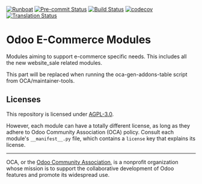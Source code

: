 
[![Runboat](https://img.shields.io/badge/runboat-Try%20me-875A7B.png)](https://runboat.odoo-community.org/builds?repo=OCA/e-commerce&target_branch=12.0)
[![Pre-commit Status](https://github.com/OCA/e-commerce/actions/workflows/pre-commit.yml/badge.svg?branch=12.0)](https://github.com/OCA/e-commerce/actions/workflows/pre-commit.yml?query=branch%3A12.0)
[![Build Status](https://github.com/OCA/e-commerce/actions/workflows/test.yml/badge.svg?branch=12.0)](https://github.com/OCA/e-commerce/actions/workflows/test.yml?query=branch%3A12.0)
[![codecov](https://codecov.io/gh/OCA/e-commerce/branch/12.0/graph/badge.svg)](https://codecov.io/gh/OCA/e-commerce)
[![Translation Status](https://translation.odoo-community.org/widgets/e-commerce-12-0/-/svg-badge.svg)](https://translation.odoo-community.org/engage/e-commerce-12-0/?utm_source=widget)

<!-- /!\ do not modify above this line -->

# Odoo E-Commerce Modules

Modules aiming to support e-commerce specific needs. This includes all the new website_sale related modules.

<!-- /!\ do not modify below this line -->

<!-- prettier-ignore-start -->

[//]: # (addons)

This part will be replaced when running the oca-gen-addons-table script from OCA/maintainer-tools.

[//]: # (end addons)

<!-- prettier-ignore-end -->

## Licenses

This repository is licensed under [AGPL-3.0](LICENSE).

However, each module can have a totally different license, as long as they adhere to Odoo Community Association (OCA)
policy. Consult each module's `__manifest__.py` file, which contains a `license` key
that explains its license.

----
OCA, or the [Odoo Community Association](http://odoo-community.org/), is a nonprofit
organization whose mission is to support the collaborative development of Odoo features
and promote its widespread use.
